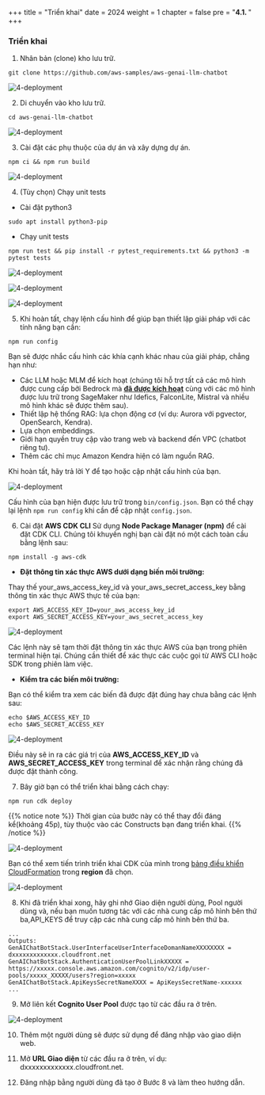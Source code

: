 +++
title = "Triển khai"
date = 2024
weight = 1
chapter = false
pre = "<b>4.1. </b>"
+++ 
### Triển khai

1. Nhân bản (clone) kho lưu trữ.

```
git clone https://github.com/aws-samples/aws-genai-llm-chatbot
```

![4-deployment](/Deploying-a-Multi-Model-and-Multi-RAG-Powered-Chatbot-Using-AWS-CDK-on-AWS/images/4-deploy/001-1-deployment.png?width=90pc)


2. Di chuyển vào kho lưu trữ.

```
cd aws-genai-llm-chatbot
```

![4-deployment](/Deploying-a-Multi-Model-and-Multi-RAG-Powered-Chatbot-Using-AWS-CDK-on-AWS/images/4-deploy/002-1-deployment.png?width=90pc)

3. Cài đặt các phụ thuộc của dự án và xây dựng dự án.

```
npm ci && npm run build
```

![4-deployment](/Deploying-a-Multi-Model-and-Multi-RAG-Powered-Chatbot-Using-AWS-CDK-on-AWS/images/4-deploy/003-1-deployment.png?width=90pc)

4. (Tùy chọn) Chạy unit tests
- Cài đặt python3
```
sudo apt install python3-pip
```
- Chạy unit tests
```
npm run test && pip install -r pytest_requirements.txt && python3 -m pytest tests
```

![4-deployment](/Deploying-a-Multi-Model-and-Multi-RAG-Powered-Chatbot-Using-AWS-CDK-on-AWS/images/4-deploy/004-1-deployment.png?width=90pc)

![4-deployment](/Deploying-a-Multi-Model-and-Multi-RAG-Powered-Chatbot-Using-AWS-CDK-on-AWS/images/4-deploy/011-1-deployment.png?width=90pc)

![4-deployment](/Deploying-a-Multi-Model-and-Multi-RAG-Powered-Chatbot-Using-AWS-CDK-on-AWS/images/4-deploy/012-1-deployment.png?width=90pc)


5. Khi hoàn tất, chạy lệnh cấu hình để giúp bạn thiết lập giải pháp với các tính năng bạn cần:

```
npm run config
```

Bạn sẽ được nhắc cấu hình các khía cạnh khác nhau của giải pháp, chẳng hạn như:

- Các LLM hoặc MLM để kích hoạt (chúng tôi hỗ trợ tất cả các mô hình được cung cấp bởi Bedrock mà [**đã được kích hoạt**](https://docs.aws.amazon.com/bedrock/latest/userguide/model-access.html) cùng với các mô hình được lưu trữ trong SageMaker như Idefics, FalconLite, Mistral và nhiều mô hình khác sẽ được thêm sau).
- Thiết lập hệ thống RAG: lựa chọn động cơ (ví dụ: Aurora với pgvector, OpenSearch, Kendra).
- Lựa chọn embeddings.
- Giới hạn quyền truy cập vào trang web và backend đến VPC (chatbot riêng tư).
- Thêm các chỉ mục Amazon Kendra hiện có làm nguồn RAG.

Khi hoàn tất, hãy trả lời Y để tạo hoặc cập nhật cấu hình của bạn.

![4-deployment](/Deploying-a-Multi-Model-and-Multi-RAG-Powered-Chatbot-Using-AWS-CDK-on-AWS/images/4-deploy/013-1-deployment.png?width=90pc)

Cấu hình của bạn hiện được lưu trữ trong `bin/config.json`. Bạn có thể chạy lại lệnh `npm run config` khi cần để cập nhật `config.json`.


6. Cài đặt **AWS CDK CLI**
Sử dụng **Node Package Manager (npm)** để cài đặt CDK CLI. Chúng tôi khuyến nghị bạn cài đặt nó một cách toàn cầu bằng lệnh sau:
```
npm install -g aws-cdk
```
- **Đặt thông tin xác thực AWS dưới dạng biến môi trường:**

Thay thế your_aws_access_key_id và your_aws_secret_access_key bằng thông tin xác thực AWS thực tế của bạn:
```
export AWS_ACCESS_KEY_ID=your_aws_access_key_id
export AWS_SECRET_ACCESS_KEY=your_aws_secret_access_key
```

![4-deployment](/Deploying-a-Multi-Model-and-Multi-RAG-Powered-Chatbot-Using-AWS-CDK-on-AWS/images/4-deploy/006-1-deployment.png?width=90pc)

Các lệnh này sẽ tạm thời đặt thông tin xác thực AWS của bạn trong phiên terminal hiện tại. Chúng cần thiết để xác thực các cuộc gọi từ AWS CLI hoặc SDK trong phiên làm việc.

- **Kiểm tra các biến môi trường:**

Bạn có thể kiểm tra xem các biến đã được đặt đúng hay chưa bằng các lệnh sau:

```
echo $AWS_ACCESS_KEY_ID
echo $AWS_SECRET_ACCESS_KEY
```

![4-deployment](/Deploying-a-Multi-Model-and-Multi-RAG-Powered-Chatbot-Using-AWS-CDK-on-AWS/images/4-deploy/007-1-deployment.png?width=90pc)

Điều này sẽ in ra các giá trị của **AWS_ACCESS_KEY_ID** và **AWS_SECRET_ACCESS_KEY** trong terminal để xác nhận rằng chúng đã được đặt thành công.




7. Bây giờ bạn có thể triển khai bằng cách chạy:

```
npm run cdk deploy
```

{{% notice note %}}
Thời gian của bước này có thể thay đổi đáng kể(khoảng 45p), tùy thuộc vào các Constructs bạn đang triển khai.
{{% /notice %}}


![4-deployment](/Deploying-a-Multi-Model-and-Multi-RAG-Powered-Chatbot-Using-AWS-CDK-on-AWS/images/4-deploy/010-1-deployment.png?width=90pc)


Bạn có thể xem tiến trình triển khai CDK của mình trong [bảng điều khiển CloudFormation](https://console.aws.amazon.com/cloudformation/home) trong **region** đã chọn.


![4-deployment](/Deploying-a-Multi-Model-and-Multi-RAG-Powered-Chatbot-Using-AWS-CDK-on-AWS/images/4-deploy/008-1-deployment.png?width=90pc)


8. Khi đã triển khai xong, hãy ghi nhớ Giao diện người dùng, Pool người dùng và, nếu bạn muốn tương tác với các nhà cung cấp mô hình bên thứ ba,API_KEYS để truy cập các nhà cung cấp mô hình bên thứ ba.

```
...
Outputs:
GenAIChatBotStack.UserInterfaceUserInterfaceDomanNameXXXXXXXX = dxxxxxxxxxxxxx.cloudfront.net
GenAIChatBotStack.AuthenticationUserPoolLinkXXXXX = https://xxxxx.console.aws.amazon.com/cognito/v2/idp/user-pools/xxxxx_XXXXX/users?region=xxxxx
GenAIChatBotStack.ApiKeysSecretNameXXXX = ApiKeysSecretName-xxxxxx
...
```

9. Mở liên kết **Cognito User Pool** được tạo từ các đầu ra ở trên.


![4-deployment](/Deploying-a-Multi-Model-and-Multi-RAG-Powered-Chatbot-Using-AWS-CDK-on-AWS/images/4-deploy/009-1-deployment.png?width=90pc)

10. Thêm một người dùng sẽ được sử dụng để đăng nhập vào giao diện web.

11. Mở **URL Giao diện** từ các đầu ra ở trên, ví dụ: dxxxxxxxxxxxxx.cloudfront.net.


12. Đăng nhập bằng người dùng đã tạo ở Bước 8 và làm theo hướng dẫn.
